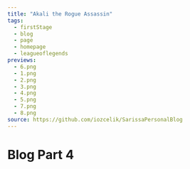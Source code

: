```yaml
---
title: "Akali the Rogue Assassin"
tags:
  - firstStage
  - blog
  - page
  - homepage
  - leagueoflegends
previews:
  - 6.png
  - 1.png
  - 2.png
  - 3.png
  - 4.png
  - 5.png
  - 7.png
  - 8.png
source: https://github.com/iozcelik/SarissaPersonalBlog
---
```


# Blog Part 4
